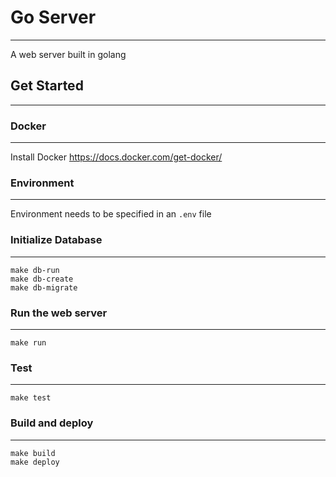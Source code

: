 # Go Server
---
A web server built in golang

## Get Started
---

### Docker
---
Install Docker
https://docs.docker.com/get-docker/

### Environment
---
Environment needs to be specified in an `.env` file

### Initialize Database
---
```
make db-run
make db-create
make db-migrate
```

### Run the web server
---
```
make run
```

### Test
---
```
make test
```

### Build and deploy
---
```
make build
make deploy
```
